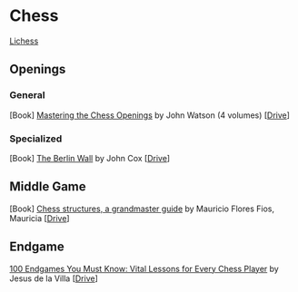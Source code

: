 # Chess

[Lichess](https://lichess.org/)

## Openings

### General

[Book] [Mastering the Chess Openings](https://www.amazon.com/Mastering-Chess-Openings-Unlocking-Mysteries/dp/1904600603) by John Watson (4 volumes) [[Drive](https://drive.google.com/drive/search?q=watson%20mastering%20chess%20openings)]  

### Specialized

[Book] [The Berlin Wall](https://www.amazon.com/Berlin-Wall-John-Cox/dp/9185779024) by John Cox [[Drive](https://drive.google.com/drive/search?q=cox%20berlin%20wall)]

## Middle Game
[Book] [Chess structures, a grandmaster guide](https://www.amazon.com/Chess-Structures-Mauricio-Flores-Rios/dp/1784830003) by Mauricio Flores Fios, Mauricia [[Drive](https://drive.google.com/drive/search?q=flores%20fios%20chess%20structures)]

## Endgame

[100 Endgames You Must Know: Vital Lessons for Every Chess Player](https://www.amazon.com/100-Endgames-You-Must-Know/dp/9056916173by) by Jesus de la Villa [[Drive](https://drive.google.com/drive/search?q=villa%20engames%20you%20must%20know)]  


